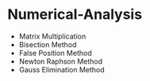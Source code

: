 # Numerical-Analysis

- Matrix Multiplication
- Bisection Method
- False Position Method
- Newton Raphson Method
- Gauss Elimination Method
  
